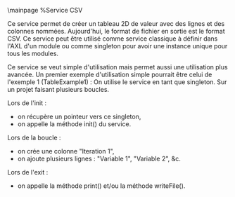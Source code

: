 \mainpage %Service CSV

Ce service permet de créer un tableau 2D de valeur avec des lignes et des colonnes nommées. Aujourd'hui, le format de fichier en sortie est le format CSV.
Ce service peut être utilisé comme service classique à définir dans l'AXL d'un module ou comme singleton pour avoir une instance unique pour tous les modules.

Ce service se veut simple d'utilisation mais permet aussi une utilisation plus avancée.
Un premier exemple d'utilisation simple pourrait être celui de l'exemple 1 (TableExample1) :
On utilise le service en tant que singleton. Sur un projet faisant plusieurs boucles.

Lors de l'init :
- on récupère un pointeur vers ce singleton, 
- on appelle la méthode init() du service.

Lors de la boucle :
- on crée une colonne "Iteration 1",
- on ajoute plusieurs lignes : "Variable 1", "Variable 2", &c.

Lors de l'exit :
- on appelle la méthode print() et/ou la méthode writeFile().
